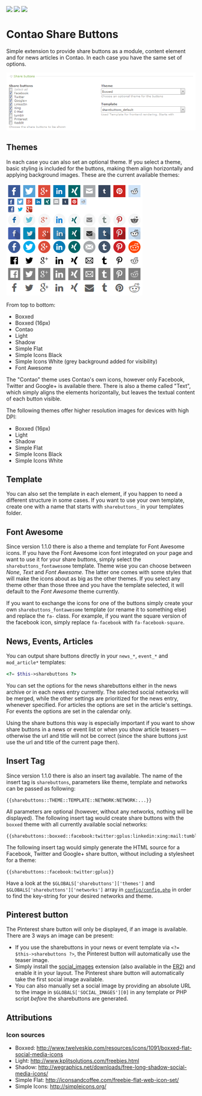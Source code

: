 [![](https://img.shields.io/maintenance/yes/2017.svg)](https://github.com/fritzmg/contao-sharebuttons)
[![](https://img.shields.io/packagist/v/fritzmg/contao-sharebuttons.svg)](https://packagist.org/packages/fritzmg/contao-sharebuttons)
[![](https://img.shields.io/packagist/dt/fritzmg/contao-sharebuttons.svg)](https://packagist.org/packages/fritzmg/contao-sharebuttons)

Contao Share Buttons
===================

Simple extension to provide share buttons as a module, content element and for news articles in Contao. In each case you have the same set of options.

![Element settings](https://raw.githubusercontent.com/fritzmg/contao-sharebuttons/master/element.png)

## Themes

In each case you can also set an optional theme. If you select a theme, basic styling is included for the buttons, making them align horizontally and applying background images. These are the current available themes:

![Available themes](https://raw.githubusercontent.com/fritzmg/contao-sharebuttons/master/buttons.png)

From top to bottom:

- Boxxed
- Boxxed (16px)
- Contao
- Light
- Shadow
- Simple Flat
- Simple Icons Black
- Simple Icons White (grey background added for visibility)
- Font Awesome

The "Contao" theme uses Contao's own icons, however only Facebook, Twitter and Google+ is available there. There is also a theme called "Text", which simply aligns the elements horizontally, but leaves the textual content of each button visible.

The following themes offer higher resolution images for devices with high DPI:

- Boxxed (16px)
- Light
- Shadow
- Simple Flat
- Simple Icons Black 
- Simple Icons White

## Template

You can also set the template in each element, if you happen to need a different structure in some cases. If you want to use your own template, create one with a name that starts with `sharebuttons_` in your templates folder.

## Font Awesome

Since version 1.1.0 there is also a theme and template for Font Awesome icons. If you have the Font Awesome icon font integrated on your page and want to use it for your share buttons, simply select the `sharebuttons_fontawesome` template. Theme wise you can choose between _None_, _Text_ and _Font Awesome_. The latter one comes with some styles that will make the icons about as big as the other themes. If you select any theme other than those three and you have the template selected, it will default to the _Font Awesome_ theme currently.

If you want to exchange the icons for one of the buttons simply create your own `sharebuttons_fontawesome` template (or rename it to something else) and replace the `fa-` class. For example, if you want the square version of the facebook icon, simply replace `fa-facebook` with `fa-facebook-square`.

## News, Events, Articles

You can output share buttons directly in your `news_*`, `event_*` and `mod_article*` templates:

```php
<?= $this->sharebuttons ?>
```

You can set the options for the news sharebuttons either in the news archive or in each news entry currently. The selected social networks will be merged, while the other settings are prioritized for the news entry, whenever specified. For articles the options are set in the article's settings. For events the options are set in the calendar only.

Using the share buttons this way is especially important if you want to show share buttons in a news or event list or when you show article teasers — otherwise the url and title will not be correct (since the share buttons just use the url and title of the current page then).

## Insert Tag

Since version 1.1.0 there is also an insert tag available. The name of the insert tag is `sharebuttons`, parameters like theme, template and networks can be passed as following:

```
{{sharebuttons::THEME::TEMPLATE::NETWORK:NETWORK:...}}
```

All parameters are optional (however, without any networks, nothing will be displayed). The following insert tag would create share buttons with the `boxxed` theme with all currently available social networks:

```
{{sharebuttons::boxxed::facebook:twitter:gplus:linkedin:xing:mail:tumblr:pinterest:reddit}}
```

The following insert tag would simply generate the HTML source for a Facebook, Twitter and Google+ share button, without including a stylesheet for a theme:

```
{{sharebuttons::facebook:twitter:gplus}}
```

Have a look at the `$GLOBALS['sharebuttons']['themes']` and `$GLOBALS['sharebuttons']['networks']` array in [`config/config.php`](https://github.com/fritzmg/contao-sharebuttons/blob/master/system/modules/sharebuttons/config/config.php) in order to find the key-string for your desired networks and theme.

## Pinterest button

The Pinterest share button will only be displayed, if an image is available. There are 3 ways an image can be present:

* If you use the sharebuttons in your news or event template via `<?= $this->sharebuttons ?>`, the Pinterest button will automatically use the teaser image.
* Simply install the [social_images](https://github.com/codefog/contao-social_images) extension (also available in the [ER2](https://contao.org/de/extension-list/view/social_images.en.html)) and enable it in your layout. The Pinterest share button will automatically take the first social image available.
* You can also manually set a social image by providing an absolute URL to the image in `$GLOBALS['SOCIAL_IMAGES'][0]` in any template or PHP script _before_ the sharebuttons are generated.

## Attributions

### Icon sources

- Boxxed: http://www.twelveskip.com/resources/icons/1091/boxxed-flat-social-media-icons
- Light: http://www.kplitsolutions.com/freebies.html
- Shadow: http://wegraphics.net/downloads/free-long-shadow-social-media-icons/
- Simple Flat: http://iconsandcoffee.com/freebie-flat-web-icon-set/
- Simple Icons: http://simpleicons.org/
